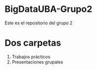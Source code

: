 # BigDataUBA-Grupo2
Este es el repositorio del grupo 2
# Dos carpetas
1) Trabajos prácticos
2) Presentaciones grupales
